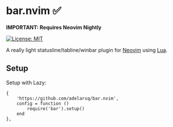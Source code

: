 # bar.nvim ✅

**IMPORTANT: Requires Neovim Nightly**

[![License: MIT](https://img.shields.io/github/license/adelarsq/neoline.vim?style=flat&color=green)](https://mit-license.org)

A really light statusline/tabline/winbar plugin for [Neovim](https://github.com/neovim/neovim) using [Lua](https://www.lua.org).

## Setup

Setup with Lazy:

```
{
    'https://github.com/adelarsq/bar.nvim',
    config = function ()
        require('bar').setup()
    end
},
```
